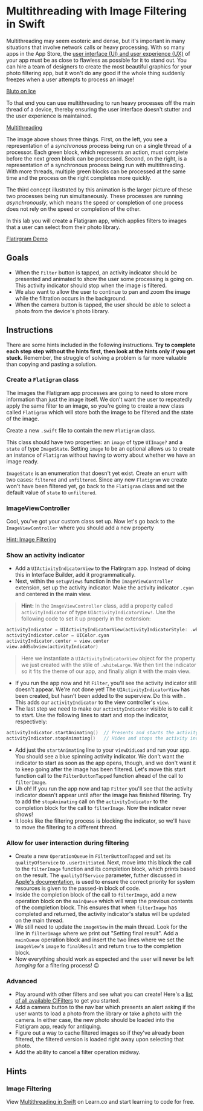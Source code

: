 # Multithreading with Image Filtering in Swift

Multithreading may seem esoteric and dense, but it's important in many situations that involve network calls or heavy processing. With so many apps in the App Store, the [user interface (UI) and user experience (UX)](https://www.usertesting.com/blog/2016/04/27/ui-vs-ux/) of your app must be as close to flawless as possible for it to stand out. You can hire a team of designers to create the most beautiful graphics for your photo filtering app, but it won't do any good if the whole thing suddenly freezes when a user attempts to process an image!

[Bluto on Ice](https://media.giphy.com/media/mbDvYG4QfMoQo/giphy.gif "Don't freeze up!")

To that end you can use multithreading to run heavy processes off the main thread of a device, thereby ensuring the user interface doesn't stutter and the user experience is maintained.

[Multithreading](https://raw.githubusercontent.com/JGLaferte/Multi-Threading/master/AshycMultiThreadingProject/Img/MultiThreading.gif)

The image above shows three things. First, on the left, you see a representation of a *synchronous* process being run on a single thread of a processor. Each green block, which represents an action, must complete before the next green block can be processed. Second, on the right, is a representation of a synchronous process being run with multithreading. With more threads, multiple green blocks can be processed at the same time and the process on the right completes more quickly.

The third concept illustrated by this animation is the larger picture of these two processes being run simultaneously. These processes are running *asynchronously*, which means the speed or completion of one process does not rely on the speed or completion of the other.

In this lab you will create a Flatigram app, which applies filters to images that a user can select from their photo library.

[Flatirgram Demo](https://media.giphy.com/media/l3vQZmh2bjC9QLhxm/giphy.gif)

## Goals

* When the `Filter` button is tapped, an activity indicator should be presented and animated to show the user some processing is going on. This activity indicator should stop when the image is filtered.
* We also want to allow the user to continue to pan and zoom the image while the filtration occurs in the background.
* When the camera button is tapped, the user should be able to select a photo from the device's photo library.

## Instructions

There are some hints included in the following instructions. **Try to complete each step step without the hints first, then look at the hints only if you get stuck.** Remember, the struggle of solving a problem is far more valuable than copying and pasting a solution.

### Create a `Flatigram` class

The images the Flatigram app processes are going to need to store more information than just the image itself. We don't want the user to repeatedly apply the same filter to an image, so you're going to create a new class called `Flatigram` which will store both the image to be filtered and the state of the image.

Create a new `.swift` file to contain the new `Flatigram` class.

This class should have two properties: an `image` of type `UIImage?` and a `state` of type `ImageState`. Setting `image` to be an optional allows us to create an instance of `Flatigram` without having to worry about whether we have an image ready.

`ImageState` is an enumeration that doesn't yet exist. Create an enum with two cases: `filtered` and `unfiltered`. Since any new `Flatigram` we create won't have been filtered yet, go back to the `Flatigram` class and set the default value of `state` to `unfiltered`.

### ImageViewController

Cool, you've got your custom class set up. Now let's go back to the `ImageViewController` where you should add a new property

[Hint: Image Filtering](#image-filtering)

### Show an activity indicator
 
* Add a `UIActivityIndicatorView` to the Flatirgram app. Instead of doing this in Interface Builder, add it programmatically.
* Next, within the `setupViews` function in the `ImageViewController` extension, set up the activity indicator. Make the activity indicator `.cyan` and centered in the main view.

> **Hint:** In the `ImageViewController` class, add a property called `activityIndicator` of type `UIActivityIndicatorView!`. Use the following code to set it up properly in the extension:

```swift
activityIndicator = UIActivityIndicatorView(activityIndicatorStyle: .whiteLarge)
activityIndicator.color = UIColor.cyan
activityIndicator.center = view.center
view.addSubview(activityIndicator)
```

> Here we instantiate a `UIActivityIndicatorView` object for the property we just created with the stile of `.whiteLarge`. We then tint the indicator so it fits the theme of our app, and finally align it with the main view.

* If you run the app now and hit `Filter`, you'll see the activity indicator still doesn't appear. We're not done yet! The `UIActivityIndicatorView` has been created, but hasn't been added to the superview. Do this with . This adds our `activityIndicator` to the view controller's `view`.
* The last step we need to make our `activityIndicator` visible is to call it to start. Use the following lines to start and stop the indicator, respectively:

```swift
activityIndicator.startAnimating()  // Presents and starts the activity indicator
activityIndicator.stopAnimating()   // Hides and stops the activity indicator
```

* Add just the `startAnimating` line to your `viewDidLoad` and run your app. You should see a blue spinning activity indicator. We don't want the indicator to start as soon as the app opens, though, and we don't want it to keep going after the image has been filtered. Let's move this start function call to the `FilterButtonTapped` function ahead of the call to `filterImage`.
* Uh oh! If you run the app now and tap `Filter` you'll see that the activity indicator doesn't appear until after the image has finished filtering. Try to add the `stopAnimating` call on the `activityIndicator` to the completion block for the call to `filterImage`. Now the indicator never shows!
* It looks like the filtering process is blocking the indicator, so we'll have to move the filtering to a different thread.

### Allow for user interaction during filtering

* Create a new `OperationQueue` in `FilterButtonTapped` and set its `qualityOfService` to `.userInitiated`. Next, move into this block the call to the `filterImage` function and its completion block, which prints based on the result. The `qualityOfService` parameter, futher discussed in [Apple's documentation](https://developer.apple.com/library/content/documentation/Performance/Conceptual/EnergyGuide-iOS/PrioritizeWorkWithQoS.html#//apple_ref/doc/uid/TP40015243-CH39-SW1), is used to ensure the correct priority for system resources is given to the passed-in block of code.
* Inside the completion block of the call to `filterImage`, add a new operation block on the `mainQueue` which will wrap the previous contents of the completion block. This ensures that when `filterImage` has completed and returned, the activity indicator's status will be updated on the main thread.
* We still need to update the `imageView` in the main thread. Look for the line in `filterImage` where we print out "Setting final result". Add a `mainQueue` operation block and insert the two lines where we set the `imageView`'s `image` to `finalResult` and return `true` to the completion block.
* Now everything should work as expected and the user will never be left *hanging* for a filtering process! 😉

### Advanced

* Play around with other filters and see what you can create! Here's a [list of all available CIFilters](https://developer.apple.com/library/mac/documentation/GraphicsImaging/Reference/CoreImageFilterReference/index.html) to get you started.
* Add a camera button to the nav bar which presents an alert asking if the user wants to load a photo from the library or take a photo with the camera. In either case, the new photo should be loaded into the Flatigram app, ready for antiquing.
* Figure out a way to cache filtered images so if they've already been filtered, the filtered version is loaded right away upon selecting that photo.
* Add the ability to cancel a filter operation midway.

## Hints

### Image Filtering




<p data-visibility='hidden'>View <a href='https://learn.co/lessons/swift-multithreading-lab' title='Multithreading in Swift'>Multithreading in Swift</a> on Learn.co and start learning to code for free.</p>

